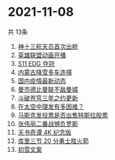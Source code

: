 # 2021-11-08
  共 13条

  <!-- BEGIN -->
  <!-- 最后更新时间:Mon Nov 08 2021 06:13:25 GMT+0000 (Coordinated Universal Time) -->
  1. [神十三航天员首次出舱](https://www.zhihu.com/search?q=神十三出舱)
1. [英雄联盟动画开播](https://www.zhihu.com/search?q=英雄联盟双城之战)
1. [S11 EDG 夺冠 ](https://www.zhihu.com/search?q=edg夺冠)
1. [内蒙古降雪多车连撞](https://www.zhihu.com/search?q=内蒙古降雪)
1. [国内疫情最新动态](https://www.zhihu.com/search?q=疫情)
1. [曼市德比曼联不敌曼城](https://www.zhihu.com/search?q=曼城)
1. [斗破苍穹三年之约更新](https://www.zhihu.com/search?q=斗破苍穹三年之约)
1. [在太空中理发有多困难？](https://www.zhihu.com/search?q=太空中理发)
1. [马斯克发投票是否出售特斯拉股票](https://www.zhihu.com/search?q=马斯克)
1. [张伟丽二番战憾负罗斯](https://www.zhihu.com/search?q=张伟丽)
1. [天书奇谭 4K 纪念版](https://www.zhihu.com/search?q=天书奇谭)
1. [库里三节 20 分勇士胜火箭](https://www.zhihu.com/search?q=勇士)
1. [初雪文案](https://www.zhihu.com/search?q=下雪文案)
  <!-- END -->
  
